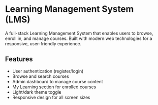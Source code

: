 # Learning Management System (LMS)

A full-stack Learning Management System that enables users to browse, enroll in, and manage courses. Built with modern web technologies for a responsive, user-friendly experience.

## Features

- User authentication (register/login)
- Browse and search courses
- Admin dashboard to manage course content
- My Learning section for enrolled courses
- Light/dark theme toggle
- Responsive design for all screen sizes

